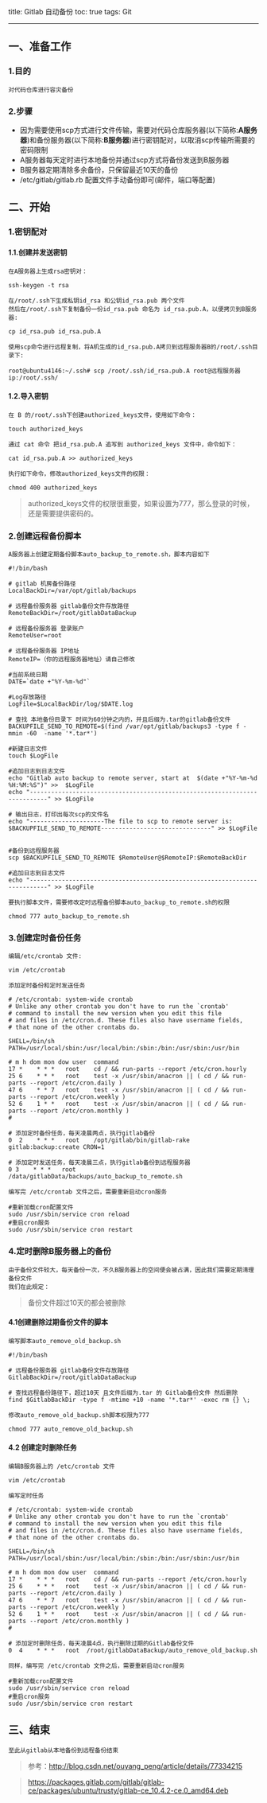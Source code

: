 ﻿title: Gitlab 自动备份
toc: true
tags: Git

---




## 一、准备工作
### 1.目的
    对代码仓库进行容灾备份
### 2.步骤
* 因为需要使用scp方式进行文件传输，需要对代码仓库服务器(以下简称:**A服务器**)和备份服务器(以下简称:**B服务器**)进行密钥配对，以取消scp传输所需要的密码限制
* A服务器每天定时进行本地备份并通过scp方式将备份发送到B服务器
* B服务器定期清除多余备份，只保留最近10天的备份
* /etc/gitlab/gitlab.rb 配置文件手动备份即可(邮件，端口等配置)

## 二、开始
### 1.密钥配对
#### 1.1.创建并发送密钥
    在A服务器上生成rsa密钥对：
```
ssh-keygen -t rsa
```
    在/root/.ssh下生成私钥id_rsa 和公钥id_rsa.pub 两个文件
    然后在/root/.ssh下复制备份一份id_rsa.pub 命名为 id_rsa.pub.A，以便拷贝到B服务器:
```
cp id_rsa.pub id_rsa.pub.A
```
    使用scp命令进行远程复制，将A机生成的id_rsa.pub.A拷贝到远程服务器B的/root/.ssh目录下:
```
root@ubuntu4146:~/.ssh# scp /root/.ssh/id_rsa.pub.A root@远程服务器ip:/root/.ssh/
```

#### 1.2.导入密钥
    在 B 的/root/.ssh下创建authorized_keys文件，使用如下命令：
```
touch authorized_keys
```
    通过 cat 命令 把id_rsa.pub.A 追写到 authorized_keys 文件中，命令如下：
```
cat id_rsa.pub.A >> authorized_keys
```
    执行如下命令，修改authorized_keys文件的权限：
```
chmod 400 authorized_keys
```
> authorized_keys文件的权限很重要，如果设置为777，那么登录的时候，还是需要提供密码的。

### 2.创建远程备份脚本
    A服务器上创建定期备份脚本auto_backup_to_remote.sh，脚本内容如下
```
#!/bin/bash

# gitlab 机房备份路径
LocalBackDir=/var/opt/gitlab/backups

# 远程备份服务器 gitlab备份文件存放路径
RemoteBackDir=/root/gitlabDataBackup

# 远程备份服务器 登录账户
RemoteUser=root

# 远程备份服务器 IP地址
RemoteIP=（你的远程服务器地址）请自己修改

#当前系统日期
DATE=`date +"%Y-%m-%d"`

#Log存放路径
LogFile=$LocalBackDir/log/$DATE.log

# 查找 本地备份目录下 时间为60分钟之内的，并且后缀为.tar的gitlab备份文件
BACKUPFILE_SEND_TO_REMOTE=$(find /var/opt/gitlab/backups3 -type f -mmin -60  -name '*.tar*')

#新建日志文件
touch $LogFile

#追加日志到日志文件
echo "Gitlab auto backup to remote server, start at  $(date +"%Y-%m-%d %H:%M:%S")" >>  $LogFile
echo "---------------------------------------------------------------------------" >> $LogFile

# 输出日志，打印出每次scp的文件名
echo "---------------------The file to scp to remote server is: $BACKUPFILE_SEND_TO_REMOTE-------------------------------" >> $LogFile


#备份到远程服务器
scp $BACKUPFILE_SEND_TO_REMOTE $RemoteUser@$RemoteIP:$RemoteBackDir

#追加日志到日志文件
echo "---------------------------------------------------------------------------" >> $LogFile
```
    要执行脚本文件，需要修改定时远程备份脚本auto_backup_to_remote.sh的权限
```
chmod 777 auto_backup_to_remote.sh
```

### 3.创建定时备份任务
    编辑/etc/crontab 文件:
```
vim /etc/crontab
```
    添加定时备份和定时发送任务
```
# /etc/crontab: system-wide crontab
# Unlike any other crontab you don't have to run the `crontab'
# command to install the new version when you edit this file
# and files in /etc/cron.d. These files also have username fields,
# that none of the other crontabs do.

SHELL=/bin/sh
PATH=/usr/local/sbin:/usr/local/bin:/sbin:/bin:/usr/sbin:/usr/bin

# m h dom mon dow user  command
17 *    * * *   root    cd / && run-parts --report /etc/cron.hourly
25 6    * * *   root    test -x /usr/sbin/anacron || ( cd / && run-parts --report /etc/cron.daily )
47 6    * * 7   root    test -x /usr/sbin/anacron || ( cd / && run-parts --report /etc/cron.weekly )
52 6    1 * *   root    test -x /usr/sbin/anacron || ( cd / && run-parts --report /etc/cron.monthly )
#

# 添加定时备份任务，每天凌晨两点，执行gitlab备份
0  2    * * *   root    /opt/gitlab/bin/gitlab-rake gitlab:backup:create CRON=1

# 添加定时发送任务，每天凌晨三点，执行gitlab备份到远程服务器
0 3    * * *   root   /data/gitlabData/backups/auto_backup_to_remote.sh
```
    编写完 /etc/crontab 文件之后，需要重新启动cron服务
```
#重新加载cron配置文件
sudo /usr/sbin/service cron reload
#重启cron服务
sudo /usr/sbin/service cron restart
```

### 4.定时删除B服务器上的备份
    由于备份文件较大，每天备份一次，不久B服务器上的空间便会被占满，因此我们需要定期清理备份文件
    我们在此规定：

> 备份文件超过10天的都会被删除

#### 4.1创建删除过期备份文件的脚本
    编写脚本auto_remove_old_backup.sh
```
#!/bin/bash

# 远程备份服务器 gitlab备份文件存放路径
GitlabBackDir=/root/gitlabDataBackup

# 查找远程备份路径下，超过10天 且文件后缀为.tar 的 Gitlab备份文件 然后删除
find $GitlabBackDir -type f -mtime +10 -name '*.tar*' -exec rm {} \;
```

    修改auto_remove_old_backup.sh脚本权限为777
```
chmod 777 auto_remove_old_backup.sh
```
#### 4.2 创建定时删除任务
    编辑B服务器上的 /etc/crontab 文件
```
vim /etc/crontab
```
    编写定时任务
```
# /etc/crontab: system-wide crontab
# Unlike any other crontab you don't have to run the `crontab'
# command to install the new version when you edit this file
# and files in /etc/cron.d. These files also have username fields,
# that none of the other crontabs do.

SHELL=/bin/sh
PATH=/usr/local/sbin:/usr/local/bin:/sbin:/bin:/usr/sbin:/usr/bin

# m h dom mon dow user  command
17 *    * * *   root    cd / && run-parts --report /etc/cron.hourly
25 6    * * *   root    test -x /usr/sbin/anacron || ( cd / && run-parts --report /etc/cron.daily )
47 6    * * 7   root    test -x /usr/sbin/anacron || ( cd / && run-parts --report /etc/cron.weekly )
52 6    1 * *   root    test -x /usr/sbin/anacron || ( cd / && run-parts --report /etc/cron.monthly )
#

# 添加定时删除任务，每天凌晨4点，执行删除过期的Gitlab备份文件
0  4    * * *   root  /root/gitlabDataBackup/auto_remove_old_backup.sh

```

    同样，编写完 /etc/crontab 文件之后，需要重新启动cron服务
```
#重新加载cron配置文件
sudo /usr/sbin/service cron reload
#重启cron服务
sudo /usr/sbin/service cron restart
```

## 三、结束
    至此从gitlab从本地备份到远程备份结束

> 参考：http://blog.csdn.net/ouyang_peng/article/details/77334215


> https://packages.gitlab.com/gitlab/gitlab-ce/packages/ubuntu/trusty/gitlab-ce_10.4.2-ce.0_amd64.deb
